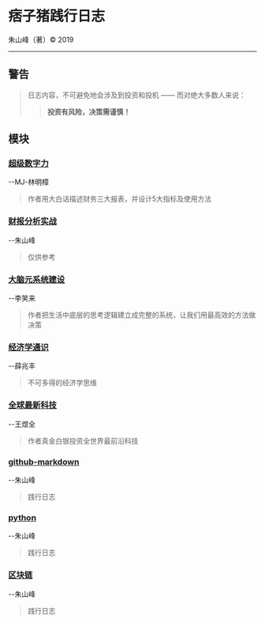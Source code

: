 # 痞子猪践行日志

朱山峰（著）&copy; 2019

-----

## 警告

> 日志内容，不可避免地会涉及到投资和投机 —— 而对绝大多数人来说：
>
> > **投资有风险，决策需谨慎！**

## 模块

### [超级数字力](http://www.financemj.com/)
--MJ-林明樟

> 作者用大白话描述财务三大报表，并设计5大指标及使用方法

### [财报分析实战](http://www.financemj.com/)
--朱山峰

> 仅供参考


### [大脑元系统建设](http://www.financemj.com/)
--李笑来

> 作者把生活中底层的思考逻辑建立成完整的系统，让我们用最高效的方法做决策


### [经济学通识](http://www.financemj.com/)
--薛兆丰

> 不可多得的经济学思维


### [全球最新科技](http://www.financemj.com/)
--王煜全

> 作者真金白银投资全世界最前沿科技


### [github-markdown](http://www.financemj.com/)
--朱山峰

> 践行日志


### [python](http://www.financemj.com/)
--朱山峰

> 践行日志


### [区块链](http://www.financemj.com/)
--朱山峰

> 践行日志
